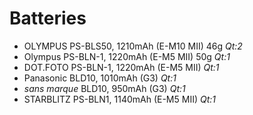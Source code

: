 # Batteries

- OLYMPUS PS-BLS50, 1210mAh (E-M10 MII) 46g _Qt:2_
- Olympus PS-BLN-1, 1220mAh (E-M5 MII) 50g _Qt:1_
- DOT.FOTO PS-BLN-1, 1220mAh (E-M5 MII) _Qt:1_
- Panasonic BLD10, 1010mAh (G3) _Qt:1_
- _sans marque_ BLD10, 950mAh (G3) _Qt:1_
- STARBLITZ PS-BLN1, 1140mAh (E-M5 MII) _Qt:1_
